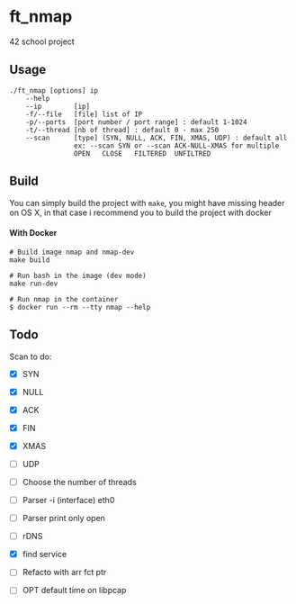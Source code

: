 # ft_nmap

42 school project

## Usage

```
./ft_nmap [options] ip
    --help
    --ip        [ip]
    -f/--file   [file] list of IP
    -p/--ports  [port number / port range] : default 1-1024
    -t/--thread [nb of thread] : default 0 - max 250
    --scan      [type] (SYN, NULL, ACK, FIN, XMAS, UDP) : default all
                ex: --scan SYN or --scan ACK-NULL-XMAS for multiple
                OPEN   CLOSE   FILTERED  UNFILTRED
```

## Build

You can simply build the project with `make`,
you might have missing header on OS X, in that case i recommend you to build the project with docker

#### With Docker

```
# Build image nmap and nmap-dev
make build

# Run bash in the image (dev mode)
make run-dev

# Run nmap in the container
$ docker run --rm --tty nmap --help
```

## Todo

Scan to do:
- [x] SYN
- [x] NULL
- [x] ACK
- [x] FIN
- [x] XMAS
- [ ] UDP

- [ ] Choose the number of threads

- [ ] Parser -i (interface) eth0
- [ ] Parser print only open

- [ ] rDNS
- [X] find service
- [ ] Refacto with arr fct ptr
- [ ] OPT default time on libpcap


